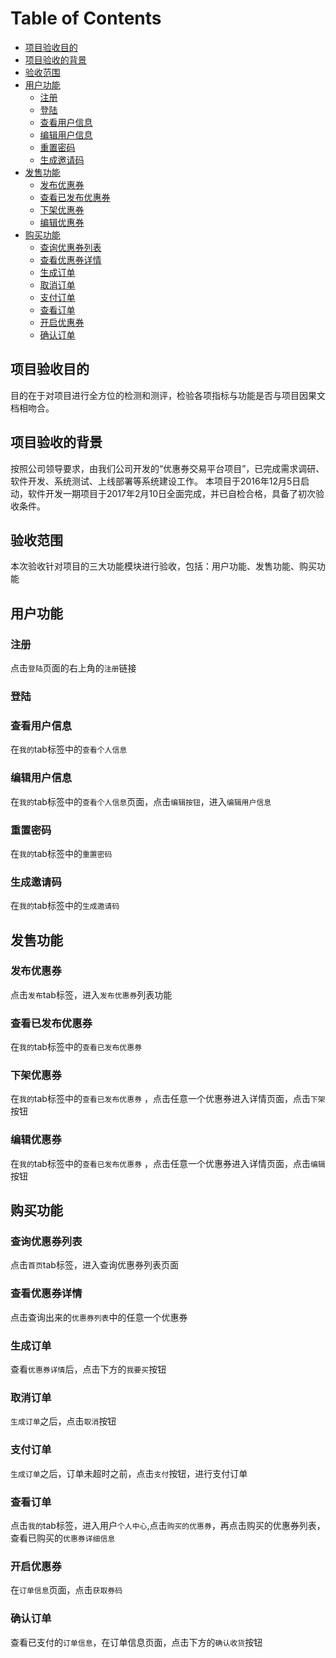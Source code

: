 [TOC]:#  
# Table of Contents
- [项目验收目的](#项目验收目的)
- [项目验收的背景](#项目验收的背景)
- [验收范围](#验收范围)
- [用户功能](#用户功能)
    - [注册](#注册)
    - [登陆](#登陆)
    - [查看用户信息](#查看用户信息)
    - [编辑用户信息](#编辑用户信息)
    - [重置密码](#重置密码)
    - [生成邀请码](#生成邀请码)
- [发售功能](#发售功能)
    - [发布优惠券](#发布优惠券)
    - [查看已发布优惠券](#查看已发布优惠券)
    - [下架优惠券](#下架优惠券)
    - [编辑优惠券](#编辑优惠券)
- [购买功能](#购买功能)
    - [查询优惠券列表](#查询优惠券列表)
    - [查看优惠券详情](#查看优惠券详情)
    - [生成订单](#生成订单)
    - [取消订单](#取消订单)
    - [支付订单](#支付订单)
    - [查看订单](#查看订单)
    - [开启优惠券](#开启优惠券)
    - [确认订单](#确认订单)


## 项目验收目的

目的在于对项目进行全方位的检测和测评，检验各项指标与功能是否与项目因果文档相吻合。

## 项目验收的背景

按照公司领导要求，由我们公司开发的“优惠券交易平台项目”，已完成需求调研、软件开发、系统测试、上线部署等系统建设工作。
本项目于2016年12月5日启动，软件开发一期项目于2017年2月10日全面完成，并已自检合格，具备了初次验收条件。

## 验收范围

本次验收针对项目的三大功能模块进行验收，包括：用户功能、发售功能、购买功能


## 用户功能

### 注册
点击`登陆`页面的右上角的`注册`链接

### 登陆

### 查看用户信息
在`我的`tab标签中的`查看个人信息`

### 编辑用户信息
在`我的`tab标签中的`查看个人信息`页面，点击`编辑按钮`，进入`编辑用户信息`  

### 重置密码
在`我的`tab标签中的`重置密码`

### 生成邀请码  
在`我的`tab标签中的`生成邀请码`



## 发售功能 

### 发布优惠券  
点击`发布`tab标签，进入`发布优惠券`列表功能 

### 查看已发布优惠券
在`我的`tab标签中的`查看已发布优惠券`  

### 下架优惠券
在`我的`tab标签中的`查看已发布优惠券` ，点击任意一个优惠券进入详情页面，点击`下架`按钮

### 编辑优惠券
在`我的`tab标签中的`查看已发布优惠券` ，点击任意一个优惠券进入详情页面，点击`编辑`按钮

## 购买功能

### 查询优惠券列表
点击`首页`tab标签，进入查询优惠券列表页面  

### 查看优惠券详情
点击查询出来的`优惠券列表`中的任意一个优惠券

### 生成订单
查看`优惠券详情`后，点击下方的`我要买`按钮

### 取消订单
`生成订单`之后，点击`取消`按钮

### 支付订单
`生成订单`之后，订单未超时之前，点击`支付`按钮，进行支付订单

### 查看订单
点击`我的`tab标签，进入用户`个人中心`,点击`购买的优惠券`，再点击购买的优惠券列表，查看已购买的`优惠券详细信息` 

### 开启优惠券
在`订单信息`页面，点击`获取券码`

### 确认订单
查看已支付的`订单信息`，在订单信息页面，点击下方的`确认收货`按钮









